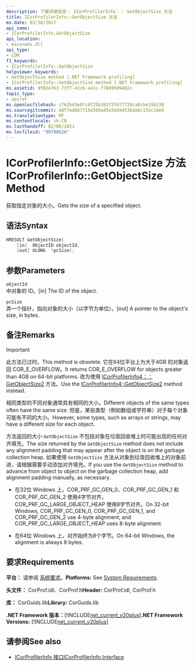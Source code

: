 ```yaml
---
description: 了解详细信息： ICorProfilerInfo：： GetObjectSize 方法
title: ICorProfilerInfo::GetObjectSize 方法
ms.date: 03/30/2017
api_name:
- ICorProfilerInfo.GetObjectSize
api_location:
- mscorwks.dll
api_type:
- COM
f1_keywords:
- ICorProfilerInfo::GetObjectSize
helpviewer_keywords:
- GetObjectSize method [.NET Framework profiling]
- ICorProfilerInfo::GetObjectSize method [.NET Framework profiling]
ms.assetid: 9f02e763-73f7-42cb-a41c-f78499d9482c
topic_type:
- apiref
ms.openlocfilehash: c762b43e87c6f25b301f3f677728ca8cbe19b138
ms.sourcegitcommit: ddf7edb67715a5b9a45e3dd44536dabc153c1de0
ms.translationtype: MT
ms.contentlocale: zh-CN
ms.lasthandoff: 02/06/2021
ms.locfileid: "99788626"
---
```

# <a name="icorprofilerinfogetobjectsize-method"></a><span data-ttu-id="81073-103">ICorProfilerInfo::GetObjectSize 方法</span><span class="sxs-lookup"><span data-stu-id="81073-103">ICorProfilerInfo::GetObjectSize Method</span></span>

<span data-ttu-id="81073-104">获取指定对象的大小。</span><span class="sxs-lookup"><span data-stu-id="81073-104">Gets the size of a specified object.</span></span>  
  
## <a name="syntax"></a><span data-ttu-id="81073-105">语法</span><span class="sxs-lookup"><span data-stu-id="81073-105">Syntax</span></span>  
  
```cpp  
HRESULT GetObjectSize(  
    [in]  ObjectID objectId,  
    [out] ULONG  *pcSize);  
```  
  
## <a name="parameters"></a><span data-ttu-id="81073-106">参数</span><span class="sxs-lookup"><span data-stu-id="81073-106">Parameters</span></span>  

 `objectId`  
 <span data-ttu-id="81073-107">中对象的 ID。</span><span class="sxs-lookup"><span data-stu-id="81073-107">[in] The ID of the object.</span></span>  
  
 `pcSize`  
 <span data-ttu-id="81073-108">弄一个指针，指向对象的大小（以字节为单位）。</span><span class="sxs-lookup"><span data-stu-id="81073-108">[out] A pointer to the object's size, in bytes.</span></span>  
  
## <a name="remarks"></a><span data-ttu-id="81073-109">备注</span><span class="sxs-lookup"><span data-stu-id="81073-109">Remarks</span></span>  
  
> [!IMPORTANT]
> <span data-ttu-id="81073-110">此方法已过时。</span><span class="sxs-lookup"><span data-stu-id="81073-110">This method is obsolete.</span></span> <span data-ttu-id="81073-111">它在64位平台上为大于4GB 的对象返回 COR_E_OVERFLOW。</span><span class="sxs-lookup"><span data-stu-id="81073-111">It returns COR_E_OVERFLOW for objects greater than 4GB on 64-bit platforms.</span></span> <span data-ttu-id="81073-112">改为使用  [ICorProfilerInfo4：： GetObjectSize2](icorprofilerinfo4-getobjectsize2-method.md) 方法。</span><span class="sxs-lookup"><span data-stu-id="81073-112">Use the  [ICorProfilerInfo4::GetObjectSize2](icorprofilerinfo4-getobjectsize2-method.md) method instead.</span></span>  
  
 <span data-ttu-id="81073-113">相同类型的不同对象通常具有相同的大小。</span><span class="sxs-lookup"><span data-stu-id="81073-113">Different objects of the same types often have the same size.</span></span> <span data-ttu-id="81073-114">但是，某些类型（例如数组或字符串）对于每个对象可能有不同的大小。</span><span class="sxs-lookup"><span data-stu-id="81073-114">However, some types, such as arrays or strings, may have a different size for each object.</span></span>  
  
 <span data-ttu-id="81073-115">方法返回的大小 `GetObjectSize` 不包括对象在垃圾回收堆上时可能出现的任何对齐填充。</span><span class="sxs-lookup"><span data-stu-id="81073-115">The size returned by the `GetObjectSize` method does not include any alignment padding that may appear after the object is on the garbage collection heap.</span></span> <span data-ttu-id="81073-116">如果使用 `GetObjectSize` 方法从对象到垃圾回收堆上的对象前进，请根据需要手动添加对齐填充。</span><span class="sxs-lookup"><span data-stu-id="81073-116">If you use the `GetObjectSize` method to advance from object to object on the garbage collection heap, add alignment padding manually, as necessary.</span></span>  
  
- <span data-ttu-id="81073-117">在32位 Windows 上，COR_PRF_GC_GEN_0、COR_PRF_GC_GEN_1 和 COR_PRF_GC_GEN_2 使用4字节对齐，COR_PRF_GC_LARGE_OBJECT_HEAP 使用8字节对齐。</span><span class="sxs-lookup"><span data-stu-id="81073-117">On 32-bit Windows, COR_PRF_GC_GEN_0, COR_PRF_GC_GEN_1, and COR_PRF_GC_GEN_2 use 4-byte alignment, and COR_PRF_GC_LARGE_OBJECT_HEAP uses 8-byte alignment.</span></span>  
  
- <span data-ttu-id="81073-118">在64位 Windows 上，对齐始终为8个字节。</span><span class="sxs-lookup"><span data-stu-id="81073-118">On 64-bit Windows, the alignment is always 8 bytes.</span></span>  
  
## <a name="requirements"></a><span data-ttu-id="81073-119">要求</span><span class="sxs-lookup"><span data-stu-id="81073-119">Requirements</span></span>  

 <span data-ttu-id="81073-120">**平台：** 请参阅 [系统要求](../../get-started/system-requirements.md)。</span><span class="sxs-lookup"><span data-stu-id="81073-120">**Platforms:** See [System Requirements](../../get-started/system-requirements.md).</span></span>  
  
 <span data-ttu-id="81073-121">**头文件：** CorProf.idl、CorProf.h</span><span class="sxs-lookup"><span data-stu-id="81073-121">**Header:** CorProf.idl, CorProf.h</span></span>  
  
 <span data-ttu-id="81073-122">**库：** CorGuids.lib</span><span class="sxs-lookup"><span data-stu-id="81073-122">**Library:** CorGuids.lib</span></span>  
  
 <span data-ttu-id="81073-123">**.NET Framework 版本：**[!INCLUDE[net_current_v20plus](../../../../includes/net-current-v20plus-md.md)]</span><span class="sxs-lookup"><span data-stu-id="81073-123">**.NET Framework Versions:** [!INCLUDE[net_current_v20plus](../../../../includes/net-current-v20plus-md.md)]</span></span>  
  
## <a name="see-also"></a><span data-ttu-id="81073-124">请参阅</span><span class="sxs-lookup"><span data-stu-id="81073-124">See also</span></span>

- [<span data-ttu-id="81073-125">ICorProfilerInfo 接口</span><span class="sxs-lookup"><span data-stu-id="81073-125">ICorProfilerInfo Interface</span></span>](icorprofilerinfo-interface.md)
